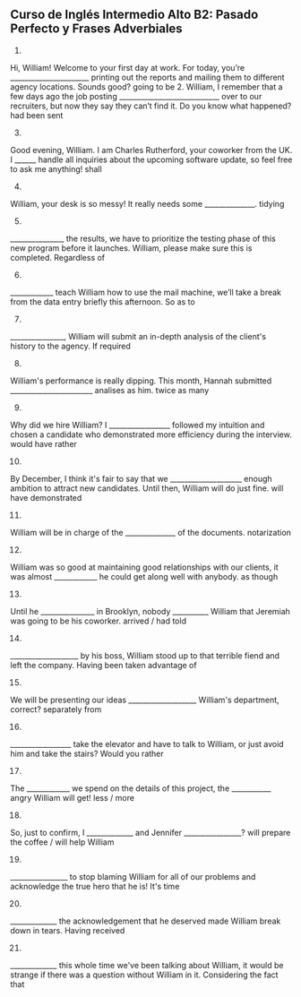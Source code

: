 ## Curso de Inglés Intermedio Alto B2: Pasado Perfecto y Frases Adverbiales

1.
Hi, William! Welcome to your first day at work. For today, you’re ______________________ printing out the reports and mailing them to different agency locations. Sounds good?
going to be
2.
William, I remember that a few days ago the job posting ____________________________ over to our recruiters, but now they say they can’t find it. Do you know what happened?
had been sent

3.
Good evening, William. I am Charles Rutherford, your coworker from the UK. I ______ handle all inquiries about the upcoming software update, so feel free to ask me anything!
shall

4.
William, your desk is so messy! It really needs some ______________.
tidying

5.
_______________ the results, we have to prioritize the testing phase of this new program before it launches. William, please make sure this is completed.
Regardless of

6.
____________ teach William how to use the mail machine, we’ll take a break from the data entry briefly this afternoon.
So as to

7.
_______________, William will submit an in-depth analysis of the client's history to the agency.
If required

8.
William's performance is really dipping. This month, Hannah submitted _______________________ analises as him.
twice as many

9.
Why did we hire William? I _________________ followed my intuition and chosen a candidate who demonstrated more efficiency during the interview.
would have rather

10.
By December, I think it's fair to say that we ____________________ enough ambition to attract new candidates. Until then, William will do just fine.
will have demonstrated

11.
William will be in charge of the ______________ of the documents.
notarization

12.
William was so good at maintaining good relationships with our clients, it was almost ____________ he could get along well with anybody.
as though

13.
Until he _______________ in Brooklyn, nobody __________ William that Jeremiah was going to be his coworker.
arrived / had told

14.
___________________ by his boss, William stood up to that terrible fiend and left the company.
Having been taken advantage of

15.
We will be presenting our ideas ___________________ William's department, correct?
separately from

16.
_________________ take the elevator and have to talk to William, or just avoid him and take the stairs?
Would you rather

17.
The ____________ we spend on the details of this project, the ___________ angry William will get!
less / more

18.
So, just to confirm, I _____________ and Jennifer ________________?
will prepare the coffee / will help William

19.
________________ to stop blaming William for all of our problems and acknowledge the true hero that he is!
It's time

20.
_____________ the acknowledgement that he deserved made William break down in tears.
Having received

21.
_____________ this whole time we've been talking about William, it would be strange if there was a question without William in it.
Considering the fact that